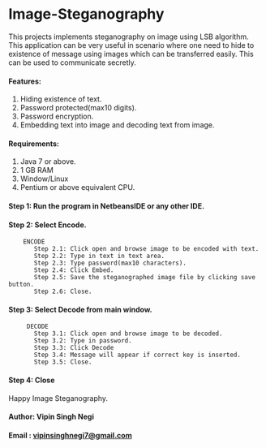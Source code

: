 # Image-Steganography
This projects implements steganography on image using LSB algorithm. This application can be very useful in scenario where one need to hide to existence of message using images which can be transferred easily. This can be used to communicate secretly.

#### Features:
1. Hiding existence of text.
2. Password protected(max10 digits).
3. Password encryption.
4. Embedding text into image and decoding text from image.

#### Requirements:
1. Java 7 or above.
2. 1 GB RAM
3. Window/Linux
4. Pentium or above equivalent CPU.

#### Step 1: Run the program in NetbeansIDE or any other IDE.
#### Step 2: Select Encode.
      
        ENCODE
           Step 2.1: Click open and browse image to be encoded with text.  
           Step 2.2: Type in text in text area.
           Step 2.3: Type password(max10 characters).
           Step 2.4: Click Embed. 
           Step 2.5: Save the steganographed image file by clicking save button.
           Step 2.6: Close.
           
 

#### Step 3: Select Decode from main window.
        
         DECODE
           Step 3.1: Click open and browse image to be decoded.  
           Step 3.2: Type in password.
           Step 3.3: Click Decode 
           Step 3.4: Message will appear if correct key is inserted.
           Step 3.5: Close.
  
  

#### Step 4: Close
            
 Happy Image Steganography.
 
 #### Author: Vipin Singh Negi
 #### Email : vipinsinghnegi7@gmail.com
      
